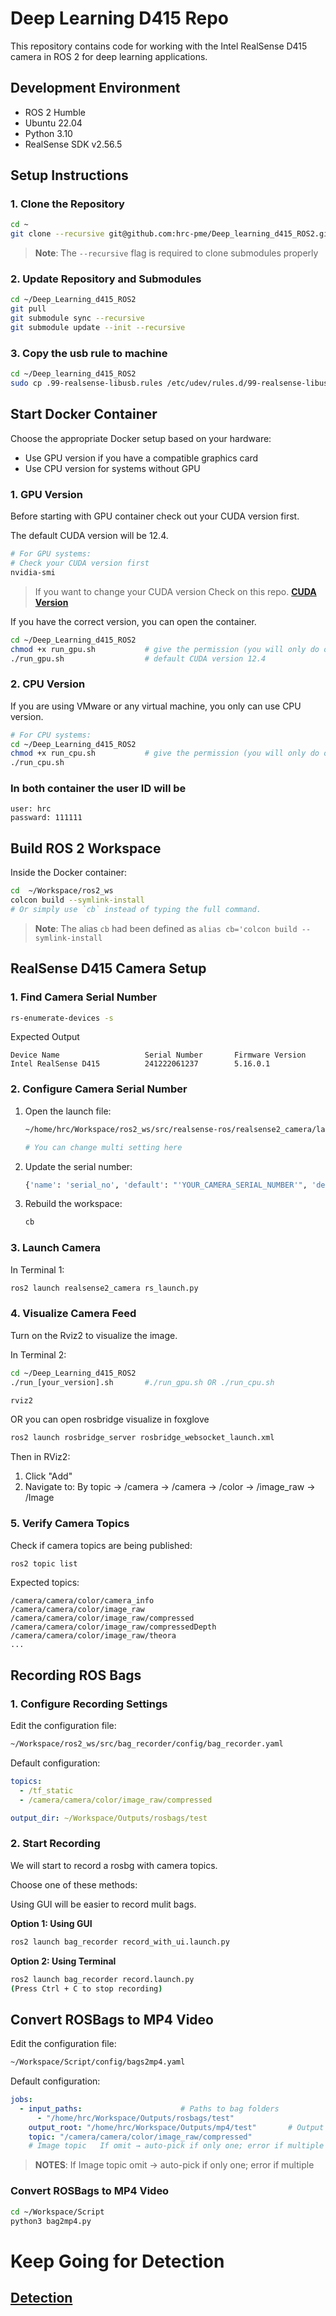 # Deep Learning D415 Repo

This repository contains code for working with the Intel RealSense D415 camera in ROS 2 for deep learning applications.

## Development Environment

- ROS 2 Humble
- Ubuntu 22.04
- Python 3.10
- RealSense SDK v2.56.5

## Setup Instructions

### 1. Clone the Repository

```bash
cd ~
git clone --recursive git@github.com:hrc-pme/Deep_learning_d415_ROS2.git
```

> **Note**: The `--recursive` flag is required to clone submodules properly

### 2. Update Repository and Submodules

```bash
cd ~/Deep_Learning_d415_ROS2
git pull
git submodule sync --recursive
git submodule update --init --recursive
```

### 3. Copy the usb rule to machine
```bash
cd ~/Deep_learning_d415_ROS2
sudo cp .99-realsense-libusb.rules /etc/udev/rules.d/99-realsense-libusb.rules
```


## Start Docker Container

Choose the appropriate Docker setup based on your hardware:
- Use GPU version if you have a compatible graphics card
- Use CPU version for systems without GPU

### 1. GPU Version
 Before starting with GPU container check out your CUDA version first.

The default CUDA version will be 12.4.

```bash
# For GPU systems:
# Check your CUDA version first
nvidia-smi
```
> If you want to change your CUDA version Check on this repo. **[CUDA Version](https://github.com/hrc-pme/Deep_learning_d415_ROS2/blob/main/Tutorial/DockerImage.md#wrong-pytorch-gpu-version)**

If you have the correct version, you can open the container.

```bash
cd ~/Deep_Learning_d415_ROS2
chmod +x run_gpu.sh           # give the permission (you will only do one time)
./run_gpu.sh                  # default CUDA version 12.4
```

### 2. CPU Version
If you are using VMware or any virtual machine, you only can use CPU version.
```bash
# For CPU systems:
cd ~/Deep_Learning_d415_ROS2
chmod +x run_cpu.sh           # give the permission (you will only do one time)
./run_cpu.sh
```
### In both container the user ID will be 
```
user: hrc 
passward: 111111
```


## Build ROS 2 Workspace

Inside the Docker container:

```bash
cd  ~/Workspace/ros2_ws
colcon build --symlink-install
# Or simply use `cb` instead of typing the full command.
```
> **Note**: The alias `cb` had been defined as
`alias cb='colcon build --symlink-install`

## RealSense D415 Camera Setup

### 1. Find Camera Serial Number
```bash
rs-enumerate-devices -s
```
Expected Output
```
Device Name                   Serial Number       Firmware Version
Intel RealSense D415          241222061237        5.16.0.1
```

### 2. Configure Camera Serial Number
1. Open the launch file:
   ```bash
   ~/home/hrc/Workspace/ros2_ws/src/realsense-ros/realsense2_camera/launch/rs_launch.py

   # You can change multi setting here
   ```
2. Update the serial number:
   ```python
   {'name': 'serial_no', 'default': "'YOUR_CAMERA_SERIAL_NUMBER'", 'description': 'choose device by serial number'},
   ```
3. Rebuild the workspace:
   ```bash
   cb
   ```

### 3. Launch Camera

In Terminal 1:
```bash
ros2 launch realsense2_camera rs_launch.py
```

### 4. Visualize Camera Feed
Turn on the Rviz2 to visualize the image.

In Terminal 2:
```bash
cd ~/Deep_Learning_d415_ROS2
./run_[your_version].sh       #./run_gpu.sh OR ./run_cpu.sh 

rviz2
```
OR you can open rosbridge visualize in foxglove
```bash
ros2 launch rosbridge_server rosbridge_websocket_launch.xml
```


Then in RViz2:
1. Click "Add"
2. Navigate to: By topic → /camera → /camera → /color → /image_raw → /Image

### 5. Verify Camera Topics

Check if camera topics are being published:
```bash
ros2 topic list
```

Expected topics:
```
/camera/camera/color/camera_info
/camera/camera/color/image_raw
/camera/camera/color/image_raw/compressed
/camera/camera/color/image_raw/compressedDepth
/camera/camera/color/image_raw/theora
...
```

## Recording ROS Bags

### 1. Configure Recording Settings

Edit the configuration file:
```bash
~/Workspace/ros2_ws/src/bag_recorder/config/bag_recorder.yaml
```

Default configuration:
```yaml
topics:
  - /tf_static
  - /camera/camera/color/image_raw/compressed

output_dir: ~/Workspace/Outputs/rosbags/test
```

### 2. Start Recording
We will start to record a rosbg with camera topics.

Choose one of these methods:

Using GUI will be easier to record mulit bags.  

**Option 1: Using GUI**
```bash
ros2 launch bag_recorder record_with_ui.launch.py
```

**Option 2: Using Terminal**
```bash
ros2 launch bag_recorder record.launch.py
(Press Ctrl + C to stop recording)
```

## Convert ROSBags to MP4 Video
Edit the configuration file:
```bash
~/Workspace/Script/config/bags2mp4.yaml
```
Default configuration:
```yaml
jobs:
  - input_paths:                      # Paths to bag folders
      - "/home/hrc/Workspace/Outputs/rosbags/test"
    output_root: "/home/hrc/Workspace/Outputs/mp4/test"       # Output MP4 folder
    topic: "/camera/camera/color/image_raw/compressed"   
    # Image topic   If omit → auto-pick if only one; error if multiple
```  
> **NOTES**: If Image topic omit → auto-pick if only one; error if multiple

### Convert ROSBags to MP4 Video

```bash
cd ~/Workspace/Script
python3 bag2mp4.py
```
# Keep Going for Detection

## [Detection](https://github.com/hrc-pme/Deep_learning_d415_ROS2/blob/main/Tutorial/maskrcnn.md)
